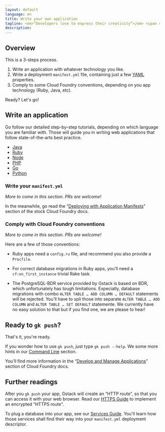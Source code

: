 ```yaml
---
layout: default
language: en
title: Write your own application
tagline: <em>“Developers love to express their creativity”</em> <span class="nowrap">– B. Gandon</span>
description:
---
```

## Overview

This is a 3-steps process.

1. Write an application with whatever technology you like.
2. Write a deployment `manifest.yml` file, containing just a few
   [YAML](https://en.wikipedia.org/wiki/YAML) properties.
3. Comply to some Cloud Foundry conventions, depending on you app technology
   (Ruby, Java, etc).

Ready? Let's go!


## Write an application

Go follow our detailed step-by-step tutorials, depending on which language you
are familiar with. Those will guide you in writing web applications that
follow state-of-the-arts best practice.

 - [Java](../create-application/java)
 - [Ruby](../create-application/ruby)
 - [Node](../create-application/node)
 - [PHP](../create-application/php)
 - [Go](../create-application/golang)
 - [Python](../create-application/python)


### Write your `manifest.yml`

*More to come in this section. PRs are welcome!*

In the meanwhile, go read the
“[Deploying with Application Manifests](https://docs.cloudfoundry.org/devguide/deploy-apps/manifest.html)”
section of the stock Cloud Foundry docs.


### Comply with Cloud Foundry conventions

*More to come in this section. PRs are welcome!*

Here are a few of those conventions:

 - Ruby apps need a `config.ru` file, and recommend you also provide a
   `Procfile`.

 - For correct database migrations in Ruby apps, you'll need a
   `cf:on_first_instance` trivial Rake task.

 - The PostgreSQL-BDR service provided by Gstack is based on BDR, which
   unfortunately has tough limitations. Expecially, database migrations with
   combo `ALTER TABLE … ADD COLUMN … DEFAULT` statements will be rejected.
   You'll have to spli those into separate `ALTER TABLE … ADD COLUMN` and
   `ALTER TABLE … SET DEFAULT` statemente. We currently have no easy solution
   to that but if you find one, we are please to hear!


## Ready to `gk push`?

That's it, you're ready.

If you wonder how to use `gk push`, just type `gk push --help`. We some more
hints in our [Command Line](../command-line) section.

You'll find more information in the
“[Develop and Manage Applications](https://docs.cloudfoundry.org/devguide/)”
section of Cloud Foundry docs.


## Further readings

After you `gk push` your app, Gstack will create an “HTTP route”, so that you
can access it with your web browser. Read our [HTTPS Guide](../https-routes) to
implement an encrypted “HTTPS route”.

To plug a database into your app, see our [Services Guide](../plugging-services).
You'll learn how those services shall find their way into your
`manifest.yml` deployment descriptor.
